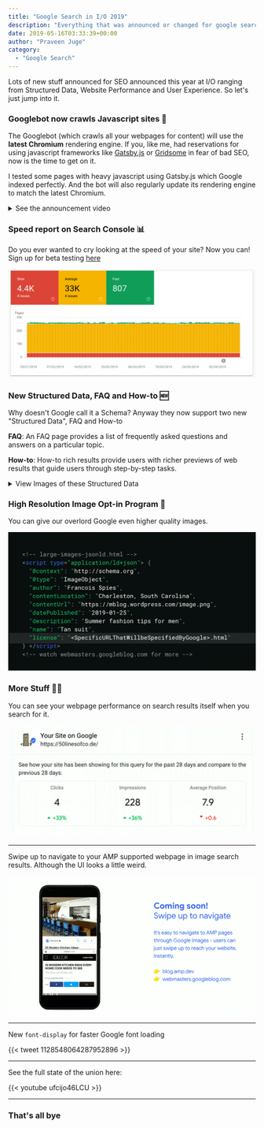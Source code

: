```yaml
---
title: "Google Search in I/O 2019"
description: "Everything that was announced or changed for google search in I/O 2019 developers event."
date: 2019-05-16T03:33:39+00:00
author: "Praveen Juge"
category:
  - "Google Search"
---
```


Lots of new stuff announced for SEO announced this year at I/O ranging from Structured Data, Website Performance and User Experience. So let's just jump into it.

### Googlebot now crawls Javascript sites 🎉

The Googlebot (which crawls all your webpages for content) will use the **latest Chromium** rendering engine. If you, like me, had reservations for using javascript frameworks like [Gatsby.js](https://www.gatsbyjs.org/) or [Gridsome](https://gridsome.org/) in fear of bad SEO, now is the time to get on it. 

I tested some pages with heavy javascript using Gatsby.js which Google indexed perfectly. And the bot will also regularly update its rendering engine to match the latest Chromium.

<details>
  <summary>See the announcement video</summary>
  {{< youtube Ey0N1Ry0BPM >}}
</details>

### Speed report on Search Console 📊

Do you ever wanted to cry looking at the speed of your site? Now you can! Sign up for beta testing [here](https://docs.google.com/forms/d/e/1FAIpQLSfCpmZbF7t0lZbyXuc6rsB8CiB3ySifqe4Vn-58A9pCbFTGfw/viewform)

![Search Console Speed Report](search-speed-report.png "Search Console Speed Report")

### New Structured Data, FAQ and How-to 🆕

Why doesn't Google call it a Schema? Anyway they now support two new "Structured Data", FAQ and How-to

**FAQ**: An FAQ page provides a list of frequently asked questions and answers on a particular topic.

**How-to**: How-to rich results provide users with richer previews of web results that guide users through step-by-step tasks.

<details>
  <summary>View Images of these Structured Data</summary>
  ![How to Tile in Search](How-to-tile.png)
  ![How to Assistant](How-to-Assistant.png)
  ![Q&A Page Markup](Q&A-Page-markup.png)
  ![FAQ Assistant](FAQ-Assistant.png)
</details>

### High Resolution Image Opt-in Program 🌃

You can give our overlord Google even higher quality images.

![High Resolution Image Schema Code](High-Resolution-Schema.png "High Resolution Image Schema Code")

### More Stuff 👏👏

You can see your webpage performance on search results itself when you search for it.

![Inline Search Results Performance](Inline-Search-Performance.png)

---

Swipe up to navigate to your AMP supported webpage in image search results. Although the UI looks a little weird.

![Swipe Up to Navigate in Images](Swipe-Up-to-Navigate.png)

---

New `font-display` for faster Google font loading

{{< tweet 1128548064287952896 >}}

---

See the full state of the union here:

{{< youtube ufcijo46LCU >}}

---

### That's all bye